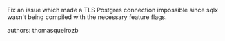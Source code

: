 Fix an issue which made a TLS Postgres connection impossible since sqlx wasn't being compiled
with the necessary feature flags.

authors: thomasqueirozb
